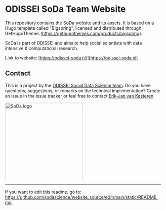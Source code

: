 # ODISSEI SoDa Team Website

This repository contains the SoDa website and its assets. It is based on a Hugo template called "Bigspring", licensed and distributed through GetHugoThemes (https://gethugothemes.com/products/bigspring).

SoDa is part of ODISSEI and aims to help social scientists with data intensive & computational research.

Link to website: [https://odissei-soda.nl/](https://odissei-soda.nl)

## Contact

This is a project by the [ODISSEI Social Data Science team](https://odissei-soda.nl/). Do you have questions, suggestions, or remarks on the technical implementation? Create an issue in the issue tracker or feel free to contact [Erik-Jan van Kesteren](https://github.com/vankesteren). 

<img src="https://odissei-soda.nl/images/logos/soda_logo.svg" alt="SoDa logo" width="250px"/> 


----
If you want to edit this readme, go to: https://github.com/sodascience/website_source/edit/main/static/README.md
